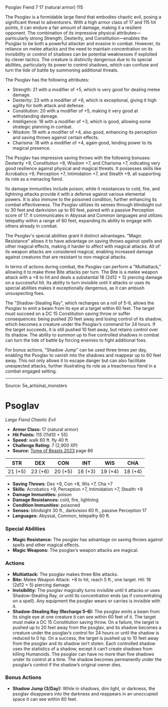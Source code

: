 <MonsterName/>Psoglav</MonsterName>
<CreatureType/>Fiend</CreatureType>
<CR/>7</CR>
<AC/>17 (natural armor)</AC>
<HP/>115</HP>
<summary>The Psoglav is a formidable large fiend that embodies chaotic evil, posing a significant threat to adventurers. With a high armor class of 17 and 115 hit points, it can endure a fair amount of damage, making it a resilient opponent. The combination of its impressive physical attributes—particularly strong Strength, Dexterity, and Constitution—enables the Psoglav to be both a powerful attacker and evasive in combat. However, its reliance on melee attacks and the need to maintain concentration on its invisibility or control of shadows can be potential weaknesses if exploited by clever tactics. The creature is distinctly dangerous due to its special abilities, particularly its power to control shadows, which can confuse and turn the tide of battle by summoning additional threats.</summary>

<detail>

The Psoglav has the following attributes: 
- Strength: 21 with a modifier of +5, which is very good for dealing melee damage.
- Dexterity: 23 with a modifier of +6, which is exceptional, giving it high agility for both attack and defense.
- Constitution: 20 with a modifier of +5, making it very good at withstanding damage.
- Intelligence: 16 with a modifier of +3, which is good, allowing some strategic planning in combat.
- Wisdom: 19 with a modifier of +4, also good, enhancing its perception and saving throws against certain effects.
- Charisma: 18 with a modifier of +4, again good, lending power to its magical presence.

The Psoglav has impressive saving throws with the following bonuses: Dexterity +9, Constitution +8, Wisdom +7, and Charisma +7, indicating very good resilience against physical and magical threats. It possesses skills like Acrobatics +9, Perception +7, Intimidation +7, and Stealth +9, all supporting its role as a menacing fiend.

Its damage immunities include poison, while it resistances to cold, fire, and lightning attacks provide it with a defense against various elemental powers. It is also immune to the poisoned condition, further enhancing its combat effectiveness. The Psoglav utilizes its senses through blindsight out to 30 feet and darkvision up to 60 feet, paired with a passive Perception score of 17. It communicates in Abyssal and Common languages and utilizes telepathy within a range of 60 feet, expanding its ability to engage with others already in combat.

The Psoglav's special abilities grant it distinct advantages. "Magic Resistance" allows it to have advantage on saving throws against spells and other magical effects, making it harder to affect with magical attacks. All of its weapon attacks are considered magical, enabling increased damage against creatures that are resistant to non-magical attacks.

In terms of actions during combat, the Psoglav can perform a "Multiattack," allowing it to make three Bite attacks per turn. The Bite is a melee weapon attack with a +8 to hit and deals a substantial 18 (2d12 + 5) piercing damage on a successful hit. Its ability to turn invisible until it attacks or uses its special abilities makes it exceptionally dangerous, as it can ambush unsuspecting foes.

The "Shadow-Stealing Ray", which recharges on a roll of 5-6, allows the Psoglav to emit a beam from its eye at a target within 60 feet. The target must succeed on a DC 15 Constitution saving throw or suffer consequences: being pushed 20 feet away and losing control of its shadow, which becomes a creature under the Psoglav’s command for 24 hours. If the target succeeds, it is still pushed 10 feet away, but retains control over its shadow. The ability to summon up to five controlled shadows in combat can turn the tide of battle by forcing enemies to fight additional foes.

For bonus actions, "Shadow Jump" can be used three times per day, enabling the Psoglav to vanish into the shadows and reappear up to 60 feet away. This not only allows it to escape danger but can also facilitate unexpected attacks, further illustrating its role as a treacherous fiend in a combat engaged setting.</detail>



---

Source: 5e_artisinal_monsters

# Psoglav

*Large* *Fiend* *Chaotic Evil*

- **Armor Class:** 17 (natural armor)
- **Hit Points:** 115 (11d10 + 55)
- **Speed:** walk 60 ft. fly 40 ft.
- **Challenge Rating:** 7 (2,900 XP)
- **Source:** [Tome of Beasts 2023](https://koboldpress.com/kpstore/product/tome-of-beasts-1-2023-edition/) page 86

| STR | DEX | CON | INT | WIS | CHA |
| --- | --- | --- | --- | --- | --- |
| 21 (+5) | 23 (+6) | 20 (+5) | 16 (+3) | 19 (+4) | 18 (+4) |

- **Saving Throws**: Dex +9, Con +8, Wis +7, Cha +7
- **Skills:** Acrobatics +9, Perception +7, Intimidation +7, Stealth +9
- **Damage Immunities:** poison
- **Damage Resistances:** cold, fire, lightning
- **Condition Immunities:** poisoned
- **Senses:** blindsight 30 ft., darkvision 60 ft., passive Perception 17
- **Languages:** Abyssal, Common, telepathy 60 ft.

### Special Abilities

- **Magic Resistance:** The psoglav has advantage on saving throws against spells and other magical effects.
- **Magic Weapons:** The psoglav’s weapon attacks are magical.

### Actions

- **Multiattack:** The psoglav makes three Bite attacks.
- **Bite:** Melee Weapon Attack: +8 to hit, reach 5 ft., one target. Hit: 18 (2d12 + 5) piercing damage.
- **Invisibility:** The psoglav magically turns invisible until it attacks or uses Shadow-Stealing Ray, or until its concentration ends (as if concentrating on a spell). Any equipment the psoglav wears or carries is invisible with it.
- **Shadow-Stealing Ray (Recharge 5–6):** The psoglav emits a beam from its single eye at one creature it can see within 60 feet of it. The target must make a DC 15 Constitution saving throw. On a failure, the target is pushed up to 20 feet away from the psoglav, and its shadow becomes a creature under the psoglav’s control for 24 hours or until the shadow is reduced to 0 hp. On a success, the target is pushed up to 10 feet away from the psoglav and its shadow isn’t stolen. Each controlled shadow uses the statistics of a shadow, except it can’t create shadows from killing Humanoids. The psoglav can have no more than five shadows under its control at a time. The shadow becomes permanently under the psoglav’s control if the shadow’s original owner dies.

### Bonus Actions

- **Shadow Jump (3/Day):** While in shadows, dim light, or darkness, the psoglav disappears into the darkness and reappears in an unoccupied space it can see within 60 feet.


